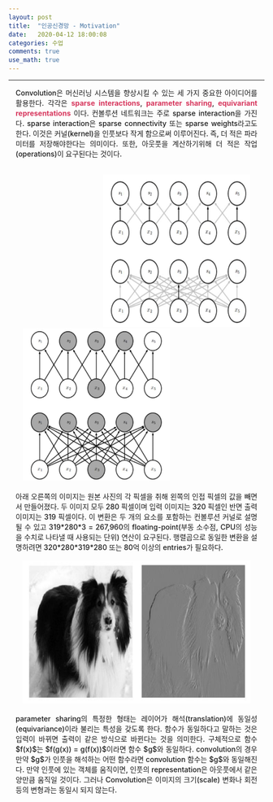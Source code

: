 ```yaml
---
layout: post
title:  "인공신경망 - Motivation"
date:   2020-04-12 18:00:08
categories: 수업
comments: true 
use_math: true
---
```

-----

<div style = "font-weight:500; font-size:1.0em; margin-left: 1em; margin-right: 1em;text-align:justify; ">

Convolution은 머신러닝 시스템을 향상시킬 수 있는 세 가지 중요한 아이디어를 활용한다. 각각은 <b style = "color:#d7385e;font-size:1.2">sparse interactions</b>, <b style = "color:#d7385e;font-size:1.2">parameter sharing</b>, <b style = "color:#d7385e;font-size:1.2">equivariant representations</b> 이다. 컨볼루션 네트워크는 주로 sparse interaction을 가진다. sparse interaction은 sparse connectivity 또는 sparse weights라고도 한다. 이것은 커널(kernel)을 인풋보다 작게 함으로써 이루어진다. 즉, 더 적은 파라미터를 저장해야한다는 의미이다. 또한, 아웃풋을 계산하기위해 더 적은 작업(operations)이 요구된다는 것이다. 
<br><br>

<div style="border: 1px; float: right;margin-left: 1em; margin-right: 1em; " >
<img src="/images/post_img/AN13.png" width="290" height="300" >
</div>
<div style="border: 1px; margin-left: 1em; margin-right: 1em; ">
<img src="/images/post_img/AN12.png" width="290" height="300">
</div>
<br>
아래 오른쪽의 이미지는 원본 사진의 각 픽셀을 취해 왼쪽의 인접 픽셀의 값을 빼면서 만들어졌다. 두 이미지 모두 280 픽셀이며 입력 이미지는 320 픽셀인 반면 출력 이미지는 319 픽셀이다. 이 변환은 두 개의 요소를 포함하는 컨볼루션 커널로 설명될 수 있고 319*280*3 = 267,960의 floating-point(부동 소수점, CPU의 성능을 수치로 나타낼 때 사용되는 단위) 연산이 요구된다. 행렬곱으로 동일한 변환을 설명하려면 320*280*319*280 또는 80억 이상의 entries가 필요하다. 
<br><br>
<div align="center">
<img src="/images/post_img/AN14.png" width="450" height="280">
</div>
<br>
parameter sharing의 특정한 형태는 레이어가 해석(translation)에 동일성(equivariance)이라 불리는 특성을 갖도록 한다. 함수가 동일하다고 말하는 것은 입력이 바뀌면 출력이 같은 방식으로 바뀐다는 것을 의미한다. 구체적으로 함수 $f(x)$는 $f(g(x)) = g(f(x))$이라면 함수 $g$와 동일하다. convolution의 경우 만약 $g$가 인풋을 해석하는 어떤 함수라면 convolution 함수는 $g$와 동일해진다. 만약 인풋에 있는 객체를 움직이면, 인풋의 representation은 아웃풋에서 같은 양만큼 움직일 것이다. 그러나 Convolution은 이미지의 크기(scale) 변화나 회전 등의 변형과는 동일시 되지 않는다. 

